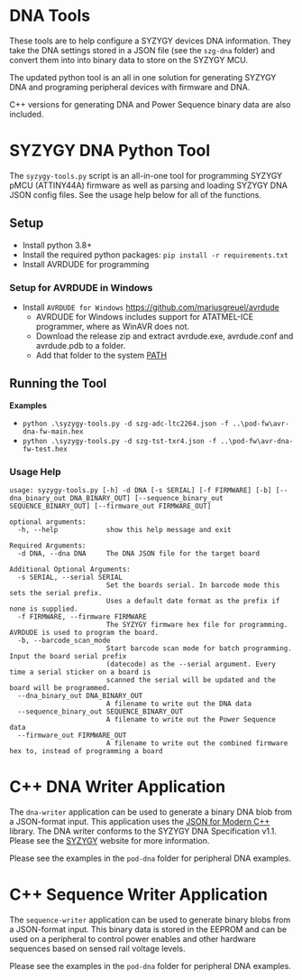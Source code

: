 # DNA Tools

These tools are to help configure a SYZYGY devices DNA information. They take the DNA settings stored in a JSON file (see the `szg-dna` folder) and convert them into into binary data to store on the SYZYGY MCU. 

The updated python tool is an all in one solution for generating SYZYGY DNA and programing peripheral devices with firmware and DNA.

C++ versions for generating DNA and Power Sequence binary data are also included.

# SYZYGY DNA Python Tool

The `syzygy-tools.py` script is an all-in-one tool for programming SYZYGY pMCU (ATTINY44A) firmware as well as parsing and loading SYZYGY DNA JSON config files. See the usage help below for all of the functions.

## Setup

- Install python 3.8+
- Install the required python packages: `pip install -r requirements.txt`
- Install AVRDUDE for programming


### Setup for AVRDUDE in Windows


- Install `AVRDUDE for Windows` https://github.com/mariusgreuel/avrdude
  - AVRDUDE for Windows includes support for ATATMEL-ICE programmer, where as WinAVR does not.
  - Download the release zip and extract avrdude.exe, avrdude.conf and avrdude.pdb to a folder. 
  - Add that folder to the system [PATH](https://helpdeskgeek.com/windows-10/add-windows-path-environment-variable/)

## Running the Tool

**Examples**
- `python .\syzygy-tools.py -d szg-adc-ltc2264.json -f ..\pod-fw\avr-dna-fw-main.hex`
- `python .\syzygy-tools.py -d szg-tst-txr4.json -f ..\pod-fw\avr-dna-fw-test.hex`


### Usage Help
```
usage: syzygy-tools.py [-h] -d DNA [-s SERIAL] [-f FIRMWARE] [-b] [--dna_binary_out DNA_BINARY_OUT] [--sequence_binary_out SEQUENCE_BINARY_OUT] [--firmware_out FIRMWARE_OUT]

optional arguments:
  -h, --help            show this help message and exit

Required Arguments:
  -d DNA, --dna DNA     The DNA JSON file for the target board

Additional Optional Arguments:
  -s SERIAL, --serial SERIAL
                        Set the boards serial. In barcode mode this sets the serial prefix. 
                        Uses a default date format as the prefix if none is supplied.
  -f FIRMWARE, --firmware FIRMWARE
                        The SYZYGY firmware hex file for programming. AVRDUDE is used to program the board.
  -b, --barcode_scan_mode
                        Start barcode scan mode for batch programming. Input the board serial prefix 
                        (datecode) as the --serial argument. Every time a serial sticker on a board is 
                        scanned the serial will be updated and the board will be programmed.
  --dna_binary_out DNA_BINARY_OUT
                        A filename to write out the DNA data
  --sequence_binary_out SEQUENCE_BINARY_OUT
                        A filename to write out the Power Sequence data
  --firmware_out FIRMWARE_OUT
                        A filename to write out the combined firmware hex to, instead of programming a board
```


# C++ DNA Writer Application

The `dna-writer` application can be used to generate a binary DNA blob from a JSON-format input. This application uses the [JSON for Modern C++](https://github.com/nlohmann/json) library. The DNA writer conforms to the SYZYGY DNA Specification v1.1. Please see the [SYZYGY](http://syzygyfpga.io/) website for more information.

Please see the examples in the `pod-dna` folder for peripheral DNA examples.

# C++ Sequence Writer Application

The `sequence-writer` application can be used to generate binary blobs from a JSON-format input. This binary data is stored in the EEPROM and can be used on a peripheral to control power enables and other hardware sequences based on sensed rail voltage levels.

Please see the examples in the `pod-dna` folder for peripheral DNA examples.